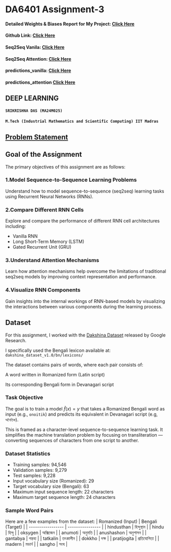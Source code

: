 # DA6401 Assignment-3
#### Detailed Weights & Biases Report for My Project: [Click Here](https://api.wandb.ai/links/ma24m025-indian-institute-of-technology-madras/9y9edofe)
#### Github Link: [Click Here](https://github.com/dassrikrishna/da6401_assignment3)
#### Seq2Seq Vanila: [Click Here](https://github.com/dassrikrishna/da6401_assignment3/blob/main/da6401-assignment3-vanila.ipynb)
#### Seq2Seq Attention: [Click Here](https://github.com/dassrikrishna/da6401_assignment3/blob/main/da6401-assignment3-attention.ipynb)
#### predictions_vanilla: [Click Here](https://github.com/dassrikrishna/da6401_assignment3/tree/main/predictions_vanilla)
#### predictions_attention [Click Here](https://github.com/dassrikrishna/da6401_assignment3/tree/main/predictions_attention)

## DEEP LEARNING
#### ```SRIKRISHNA DAS (MA24M025)```
#### `M.Tech (Industrial Mathematics and Scientific Computing) IIT Madras`
 

## [Problem Statement](https://wandb.ai/sivasankar1234/DA6401/reports/Assignment-3--VmlldzoxMjM4MjYzMg)

## Goal of the Assignment
The primary objectives of this assignment are as follows:

### 1.Model Sequence-to-Sequence Learning Problems
Understand how to model sequence-to-sequence (seq2seq) learning tasks using Recurrent Neural Networks (RNNs).

### 2.Compare Different RNN Cells
Explore and compare the performance of different RNN cell architectures including:
- Vanilla RNN
- Long Short-Term Memory (LSTM)
- Gated Recurrent Unit (GRU)
  
### 3.Understand Attention Mechanisms
Learn how attention mechanisms help overcome the limitations of traditional seq2seq models by improving context representation and performance.

### 4.Visualize RNN Components
Gain insights into the internal workings of RNN-based models by visualizing the interactions between various components during the learning process.

## Dataset
For this assignment, I worked with the [Dakshina Dataset](https://github.com/google-research-datasets/dakshina) released by Google Research.

I specifically used the Bengali lexicon available at:
`dakshina_dataset_v1.0/bn/lexicons/`

The dataset contains pairs of words, where each pair consists of:

A word written in Romanized form (Latin script)

Its corresponding Bengali form in Devanagari script

### Task Objective
The goal is to train a model $\hat{f}(x) = y$ that takes a Romanized Bengali word as input (e.g., `onoitik`) and predicts its equivalent in Devanagari script (e.g, `অনৈতিক`).

This is framed as a character-level sequence-to-sequence learning task. It simplifies the machine translation problem by focusing on transliteration — converting sequences of characters from one script to another.

### Dataset Statistics
- Training samples: 94,546
- Validation samples: 9,279
- Test samples: 9,228
- Input vocabulary size (Romanized): 29
- Target vocabulary size (Bengali): 63
- Maximum input sequence length: 22 characters
- Maximum target sequence length: 24 characters

### Sample Word Pairs
Here are a few examples from the dataset:
| Romanized (Input) | Bengali (Target) |
| ----------------- | ---------------- |
| hindusthan        | হিন্দুস্থান      |
| hindu             | হিন্দু           |
| oksygen           | অক্সিজেন         |
| anumoti           | অনুমতি           |
| anushashon        | অনুশাসন          |
| gantabya          | গন্তব্য          |
| tatkalin          | তৎকালীন          |
| dokkho            | দক্ষ             |
| pratijogita       | প্রতিযোগিতা      |
| madern            | মডার্ন           |
| sangho            | সংঘ              |

